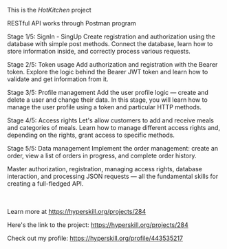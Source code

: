 This is the *HotKitchen* project 

RESTful API  works through Postman program

Stage 1/5: SignIn - SingUp
Create registration and authorization using the database with simple post methods. Connect the database, learn how to store information inside, and correctly process various requests.

Stage 2/5: Token usage
Add authorization and registration with the Bearer token. Explore the logic behind the Bearer JWT token and learn how to validate and get information from it.

Stage 3/5: Profile management
Add the user profile logic — create and delete a user and change their data. In this stage, you will learn how to manage the user profile using a token and particular HTTP methods.

Stage 4/5: Access rights
Let's allow customers to add and receive meals and categories of meals. Learn how to manage different access rights and, depending on the rights, grant access to specific methods.

Stage 5/5: Data management
Implement the order management: create an order, view a list of orders in progress, and complete order history.

<p>Master authorization, registration, managing access rights, database interaction, and processing JSON requests — all the fundamental skills for creating a full-fledged API.</p><br/><br/>Learn more at <a href="https://hyperskill.org/projects/284">https://hyperskill.org/projects/284</a>

Here's the link to the project: https://hyperskill.org/projects/284

Check out my profile: https://hyperskill.org/profile/443535217

